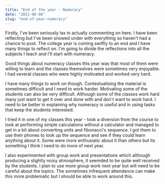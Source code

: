 ```yaml
---
title: "End of the year - Numeracy"
date: "2011-06-08"
slug: "end-of-year-numeracy"
---
```

<p>Firstly, I've been seriously lax in actually commenting on here. I have been reflecting but I've been snowed under with everything so haven't had a chance to post. The college year is coming swiftly to an end and I have many things to reflect on. I'm going to divide the reflections into all the subjects I teach and I'll start with numeracy.</p>
<p>Good things about numeracy classes this year was that most of them were willing to learn and the classes themselves were sometimes very enjoyable. I had several classes who were highly motivated and worked very hard. </p>
<p>I have many things to work on though. Contextualising the material is sometimes difficult and I need to work harder. Motivating some of the students can also be very difficult. Although some of the classes work hard many just want to get it over and done with and don't want to work hard. I need to be better in explaining why numeracy is useful and in using tasks that keep the students interested. </p>
<p>I tried it in one of my classes this year - took a diversion from the course to look at performing simple calculations without a calculator and managed to get in a bit about converting units and fibonacci's sequence. I got them to use their phones to look up the sequence and see if they could learn anything about it. Some were more enthusiatic about it than others but its something I think I need to do more of next year.</p>
<p>I also experimented with group work and presentations which although producing a slightly noisy atmosphere, it seemded to be quite well received by the students. I plan to use more group work next year but will need to be careful about the topics. The sometimes infrequent attendance can make this more problematic but I should be able to work around this.</p>
